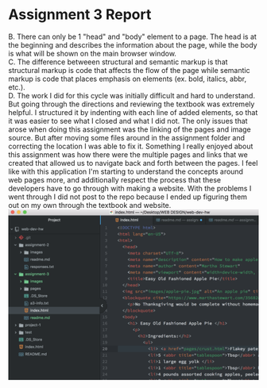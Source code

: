 <h1>Assignment 3 Report</h1>
B. There can only be 1 "head" and "body" element to a page. The head is at the beginning and describes the information about the page, while the body is what will be shown on the main browser window. </br>
C. The difference betweeen structural and semantic markup is that structural markup is code that affects the flow of the page while semantic markup is code that places emphasis on elements (ex. bold, italics, abbr, etc.). </br>
D. The work I did for this cycle was initially difficult and hard to understand. But going through the directions and reviewing the textbook was extremely helpful. I structured it by indenting with each line of added elements, so that it was easier to see what I closed and what I did not. The only issues that arose when doing this assignment was the linking of the pages and image source. But after moving some files around in the assignment folder and correcting the location I was able to fix it. Something I really enjoyed about this assignment was how there were the multiple pages and links that we created that allowed us to navigate back and forth between the pages. I feel like with this application I'm starting to understand the concepts around web pages more, and additionally respect the process that these developers have to go through with making a website. With the problems I went through I did not post to the repo because I ended up figuring them out on my own through the textbook and website.

<img src="images/workspace.png">

